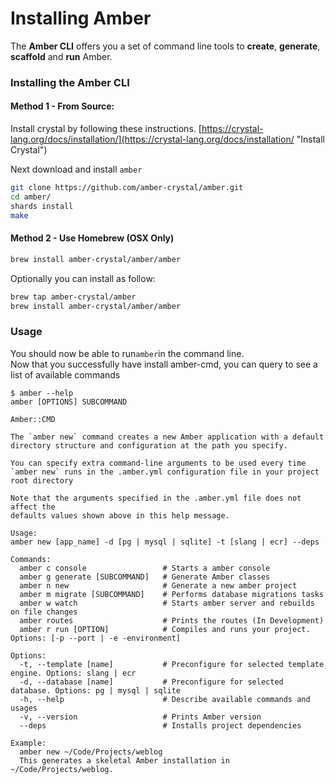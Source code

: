 # Installing Amber

The **Amber CLI** offers you a set of command line tools to **create**, **generate**, **scaffold** and **run** Amber.

### Installing the Amber CLI

#### Method 1 - From Source:

Install crystal by following these instructions. [https://crystal-lang.org/docs/installation/](https://crystal-lang.org/docs/installation/ "Install Crystal")

Next download and install `amber`

```bash
git clone https://github.com/amber-crystal/amber.git
cd amber/
shards install
make
```

#### Method 2 - Use Homebrew \(OSX Only\)

```bash
brew install amber-crystal/amber/amber
```

Optionally you can install as  follow:

```bash
brew tap amber-crystal/amber
brew install amber-crystal/amber/amber
```

### Usage

You should now be able to run`amber`in the command line.  
Now that you successfully have install amber-cmd, you can query to see a list of available commands

    $ amber --help
    amber [OPTIONS] SUBCOMMAND

    Amber::CMD

    The `amber new` command creates a new Amber application with a default
    directory structure and configuration at the path you specify.

    You can specify extra command-line arguments to be used every time
    `amber new` runs in the .amber.yml configuration file in your project 
    root directory

    Note that the arguments specified in the .amber.yml file does not affect the
    defaults values shown above in this help message.

    Usage:
    amber new [app_name] -d [pg | mysql | sqlite] -t [slang | ecr] --deps 

    Commands:
      amber c console                 # Starts a amber console   
      amber g generate [SUBCOMMAND]   # Generate Amber classes
      amber n new                     # Generate a new amber project
      amber m migrate [SUBCOMMAND]    # Performs database migrations tasks
      amber w watch                   # Starts amber server and rebuilds on file changes
      amber routes                    # Prints the routes (In Development)
      amber r run [OPTION]            # Compiles and runs your project. Options: [-p --port | -e -environment]

    Options:
      -t, --template [name]           # Preconfigure for selected template engine. Options: slang | ecr 
      -d, --database [name]           # Preconfigure for selected database. Options: pg | mysql | sqlite
      -h, --help                      # Describe available commands and usages
      -v, --version                   # Prints Amber version
      --deps                          # Installs project dependencies

    Example:
      amber new ~/Code/Projects/weblog
      This generates a skeletal Amber installation in ~/Code/Projects/weblog.






